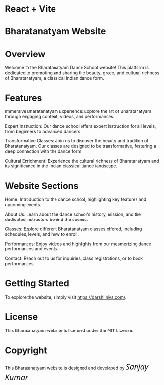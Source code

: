 # React + Vite

# Bharatanatyam Website

# Overview
Welcome to the Bharatanatyam Dance School website! This platform is dedicated to promoting and sharing the beauty, grace, and cultural richness of Bharatanatyam, a classical Indian dance form.

# Features
Immersive Bharatanatyam Experience: Explore the art of Bharatanatyam through engaging content, videos, and performances.

Expert Instruction: Our dance school offers expert instruction for all levels, from beginners to advanced dancers.

Transformative Classes: Join us to discover the beauty and tradition of Bharatanatyam. Our classes are designed to be transformative, fostering a deep connection with the dance form.

Cultural Enrichment: Experience the cultural richness of Bharatanatyam and its significance in the Indian classical dance landscape.

# Website Sections
Home: Introduction to the dance school, highlighting key features and upcoming events.

About Us: Learn about the dance school's history, mission, and the dedicated instructors behind the scenes.

Classes: Explore different Bharatanatyam classes offered, including schedules, levels, and how to enroll.

Performances: Enjoy videos and highlights from our mesmerizing dance performances and events.

Contact: Reach out to us for inquiries, class registrations, or to book performances.

# Getting Started
To explore the website, simply visit https://darshiinivs.com/.

# License
This Bharatanatyam website is licensed under the MIT License.

# Copyright
This Bharatanatyam website is designed and developed by <a href="https://sanjykumar0072.netlify.app/" style="
    text-decoration: none;
    font-style: oblique;
    font-family: system-ui;
    font-weight: 400;
    font-size: 25px;
">Sanjay Kumar</a>
